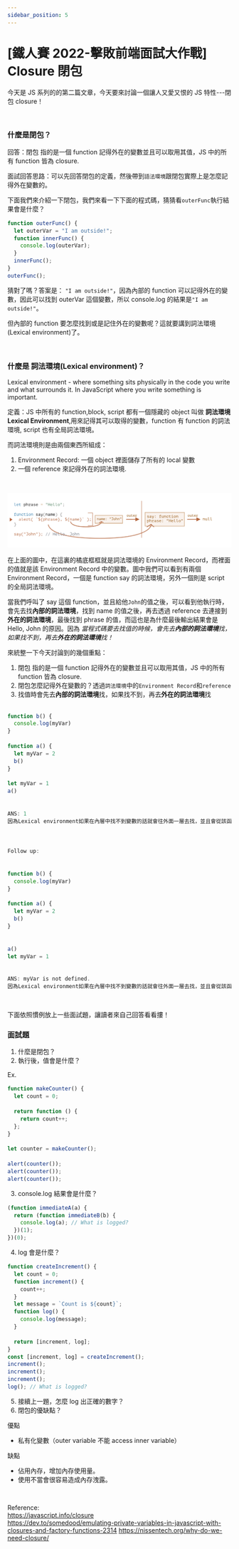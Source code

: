 ```yaml
---
sidebar_position: 5
---
```


# [鐵人賽 2022-擊敗前端面試大作戰] Closure 閉包

今天是 JS 系列的的第二篇文章，今天要來討論一個讓人又愛又恨的 JS 特性---閉包 closure！

&nbsp;

### 什麼是閉包？

回答：閉包 指的是一個 function 記得外在的變數並且可以取用其值，JS 中的所有 function 皆為 closure.

面試回答思路：可以先回答閉包的定義，然後帶到`語法環境`跟閉包實際上是怎麼記得外在變數的。

下面我們來介紹一下閉包，我們來看一下下面的程式碼，猜猜看`outerFunc`執行結果會是什麼？

```js
function outerFunc() {
  let outerVar = "I am outside!";
  function innerFunc() {
    console.log(outerVar);
  }
  innerFunc();
}
outerFunc();
```

猜對了嗎？答案是： `"I am outside!"`，因為內部的 function 可以記得外在的變數，因此可以找到 outerVar 這個變數，所以 console.log 的結果是`"I am outside!"`。

但內部的 function 要怎麼找到或是記住外在的變數呢？這就要講到詞法環境(Lexical environment)了。

&nbsp;

### 什麼是 詞法環境(Lexical environment)？

Lexical environment - where something sits physically in the code you write and what surrounds it. In JavaScript where you write something is important.

定義：JS 中所有的 function,block, script 都有一個隱藏的 object 叫做 **詞法環境 Lexical Environment**,用來記得其可以取得的變數，function 有 function 的詞法環境, script 也有全局詞法環境。

而詞法環境則是由兩個東西所組成：

1. Environment Record: 一個 object 裡面儲存了所有的 local 變數
2. 一個 reference 來記得外在的詞法環境.

&nbsp;

![closure2](./Img/closure2.png)

在上面的圖中，在這裏的橘底框框就是詞法環境的 Environment Record，而裡面的值就是該 Environment Record 中的變數。圖中我們可以看到有兩個 Environment Record，一個是 function say 的詞法環境，另外一個則是 script 的全局詞法環境。

當我們呼叫了 say 這個 function，並且給他`John`的值之後，可以看到他執行時，會先去找**內部的詞法環境**，找到 name 的值之後，再去透過 reference 去連接到**外在的詞法環境**，最後找到 phrase 的值，而這也是為什麼最後輸出結果會是 Hello, John 的原因。因為
_當程式碼要去找值的時候，會先去**內部的詞法環境**找，如果找不到，再去**外在的詞法環境**找！_

來統整一下今天討論到的幾個重點：

1. 閉包 指的是一個 function 記得外在的變數並且可以取用其值，JS 中的所有 function 皆為 closure.
2. 閉包怎麼記得外在變數的？透過`詞法環境`中的`Environment Record`和`reference`
3. 找值時會先去**內部的詞法環境**找，如果找不到，再去**外在的詞法環境**找

```js

function b() {
  console.log(myVar)
}

function a() {
  let myVar = 2
  b()
}

let myVar = 1
a()


ANS: 1
因為Lexical environment如果在內層中找不到變數的話就會往外面一層去找，並且會從該函式的位址開始往外找，像是在這裡，因為function b的外層就是global，所以function b會找到global裡面的myVar變數。



Follow up:


function b() {
  console.log(myVar)
}

function a() {
  let myVar = 2
  b()
}


a()
let myVar = 1


ANS: myVar is not defined.
因為Lexical environment如果在內層中找不到變數的話就會往外面一層去找，並且會從該函式的位址開始往外找，像是在這裡，因為function b的外層就是global，所以function b會往外找myVar，但是因為在往外找的時候myVar還沒有執行/宣告到，因此這裡會是myVar is not defined。

```

&nbsp;

下面依照慣例放上一些面試題，讓讀者來自己回答看看摟！

### 面試題

1. 什麼是閉包？
2. 執行後，值會是什麼？

Ex.

```js
function makeCounter() {
  let count = 0;

  return function () {
    return count++;
  };
}

let counter = makeCounter();

alert(counter());
alert(counter());
alert(counter());
```

3. console.log 結果會是什麼？

```js
(function immediateA(a) {
  return (function immediateB(b) {
    console.log(a); // What is logged?
  })(1);
})(0);
```

4. log 會是什麼？

```js
function createIncrement() {
  let count = 0;
  function increment() {
    count++;
  }
  let message = `Count is ${count}`;
  function log() {
    console.log(message);
  }

  return [increment, log];
}
const [increment, log] = createIncrement();
increment();
increment();
increment();
log(); // What is logged?
```

5. 接續上一題，怎麼 log 出正確的數字？
6. 閉包的優缺點？

優點

- 私有化變數（outer variable 不能 access inner variable）

缺點

- 佔用內存，增加內存使用量。
- 使用不當會很容易造成內存洩露。

&nbsp;

Reference:  
https://javascript.info/closure  
https://dev.to/somedood/emulating-private-variables-in-javascript-with-closures-and-factory-functions-2314
https://nissentech.org/why-do-we-need-closure/
